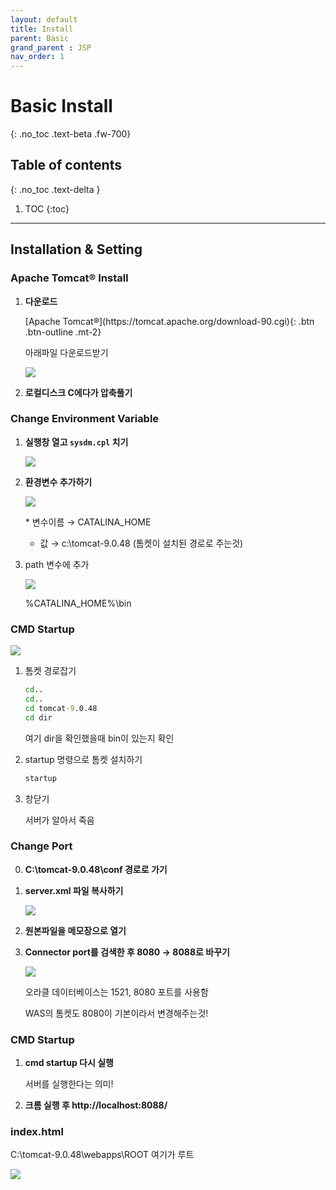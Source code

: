 ```yaml
---
layout: default
title: Install
parent: Basic
grand_parent : JSP
nav_order: 1
---
```


# Basic Install
{: .no_toc .text-beta .fw-700}

## Table of contents
{: .no_toc .text-delta }

1. TOC
{:toc}

---

## Installation & Setting

### Apache Tomcat® Install

1. **다운로드**

    <span class="fs-2">
    [Apache Tomcat®](https://tomcat.apache.org/download-90.cgi){: .btn .btn-outline .mt-2}
    </span>

    아래파일 다운로드받기

    ![](https://gekdev.github.io/docs/jsp/basic/example/apach.png)

2. **로컬디스크 C에다가 압축풀기**

### Change Environment Variable

1. **실행창 열고 `sysdm.cpl` 치기**

    ![](https://gekdev.github.io/docs/jsp/basic/example/comm.jpg) 

2. **환경변수 추가하기**

    ![](https://gekdev.github.io/docs/jsp/basic/example/new.jpg)

    <div class="code-example" markdown="1">
    * 변수이름  → CATALINA_HOME
    
    * 값        → c:\tomcat-9.0.48 (톰켓이 설치된 경로로 주는것)
    </div>

3. path 변수에 추가

    ![](https://gekdev.github.io/docs/jsp/basic/example/add.jpg)

    <div class="code-example" markdown="1">
    %CATALINA_HOME%\bin
    </div>

### CMD Startup

![](cmd.jpg)

1. 톰켓 경로잡기

    ```cmd
    cd..
    cd..
    cd tomcat-9.0.48
    cd dir
    ```
    
    여기 dir을 확인했을때 bin이 있는지 확인

2. startup 명령으로 톰켓 설치하기

    ```cmd
    startup
    ```

3. 창닫기

    서버가 알아서 죽음

### Change Port

0. **C:\tomcat-9.0.48\conf 경로로 가기**

1. **server.xml 파일 복사하기**
    
    ![](https://gekdev.github.io/docs/jsp/basic/example/copy.jpg)

2. **원본파일을 메모장으로 열기**

3. **Connector port를 검색한 후 8080 &#8594; 8088로 바꾸기**

    ![](https://gekdev.github.io/docs/jsp/basic/example/8088.jpg)

    오라클 데이터베이스는 1521, 8080 포트를 사용함

    WAS의 톰켓도 8080이 기본이라서 변경해주는것!

### CMD Startup

1. **cmd startup 다시 실행**

    서버를 실행한다는 의미!

2. **크롬 실행 후 http://localhost:8088/**

### index.html

C:\tomcat-9.0.48\webapps\ROOT 여기가 루트

![](https://gekdev.github.io/docs/jsp/basic/example/index.jpg)
